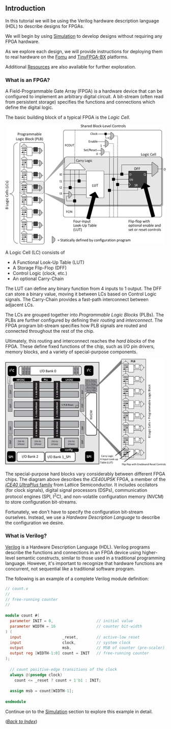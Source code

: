 ## Introduction

In this tutorial we will be using
the Verilog hardware description language (HDL)
to describe designs for FPGAs.

We will begin by using [Simulation](simulation.md)
to develop designs without requiring any FPGA hardware.

As we explore each design,
we will provide instructions
for deploying them to real hardware
on the [Fomu](fomu.md) and [TinyFPGA-BX](tinyfpga-bx.md) platforms.

Additional [Resources](resources.md) are also available for further exploration.

### What is an FPGA?

A Field-Programmable Gate Array (FPGA) is a hardware device
that can be configured to implement an arbitrary digital circuit.
A bit-stream (often read from persistent storage)
specifies the functions and connections which define the digital logic.

The basic building block of a typical FPGA is the _Logic Cell_.

![Functional Block Diagram](../Fomu/pics/ice40-plb.png)

A Logic Cell (LC) consists of
 * A Functional Look-Up Table (LUT)
 * A Storage Flip-Flop (DFF)
 * Control Logic (clock, etc.)
 * An optional Carry-Chain

The LUT can define any binary function from 4 inputs to 1 output.
The DFF can store a binary value, moving it between LCs based on Control Logic signals.
The Carry-Chain provides a fast-path interconnect between adjacent LCs.

The LCs are grouped together into _Programmable Logic Blocks_ (PLBs).
The PLBs are further configured by defining their _routing_ and _interconnect_.
The FPGA program bit-stream specifies how PLB signals are routed and connected
throughout the rest of the chip.

Ultimately, this routing and interconnect reaches the _hard blocks_ of the FPGA.
These define fixed functions of the chip,
such as I/O pin drivers, memory blocks, and a variety of special-purpose components.

![Functional Block Diagram](../Fomu/pics/ice40-arch.png)

The special-purpose hard blocks
vary considerably between different FPGA chips.
The diagram above describes the _iCE40UP5K_ FPGA,
a member of the [_iCE40 UltraPlus_ family](https://www.latticesemi.com/en/Products/FPGAandCPLD/iCE40UltraPlus)
from Lattice Semiconductor.
It includes
occilators (for clock signals),
digital signal processors (DSPs),
communication protocol engines (SPI, I<sup>2</sup>C),
and non-volatile configuration memory (NVCM)
to store configuration bit-streams.

Fortunately, we don't have to specify the configuration bit-stream ourselves.
Instead, we use a _Hardware Description Language_ to describe the configuration we desire.

### What is Verilog?

[Verilog](https://en.wikipedia.org/wiki/Verilog) is a Hardware Description Language (HDL).
Verilog programs describe the functions and connections in an FPGA device
using higher-level semantic constructs,
similar to those used in a traditional programming language.
However, it's important to recognize that
hardware functions are concurrent,
not sequential like a traditional software program.

The following is an example of a complete Verilog module definition:
```verilog
// count.v
//
// free-running counter
//

module count #(
  parameter INIT = 0,                   // initial value
  parameter WIDTH = 16                  // counter bit-width
) (
  input                  _reset,        // active-low reset
  input                  clock,         // system clock
  output                 msb,           // MSB of counter (pre-scaler)
  output reg [WIDTH-1:0] count = INIT   // free-running counter
);

  // count positive-edge transitions of the clock
  always @(posedge clock)
    count <= _reset ? count + 1'b1 : INIT;

  assign msb = count[WIDTH-1];

endmodule
```

Continue on to the [Simulation](simulation.md) section
to explore this example in detail.

([_Back to Index_](README.md))
